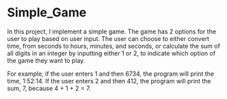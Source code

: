 # Simple_Game

In this project, I implement a simple game.  The game has 2 options for the user to play based on user input.
The user can choose to either convert time, from seconds to hours, minutes, and seconds, or calculate the sum of all digits in an integer by inputting either 1 or 2, to indicate which option of the game they want to play.

For example, if the user enters 1 and then 6734, the program will print the time, 1:52:14. 
If the user enters 2 and then 412,  the program will print the sum, 7, because 4 + 1 + 2 = 7.

